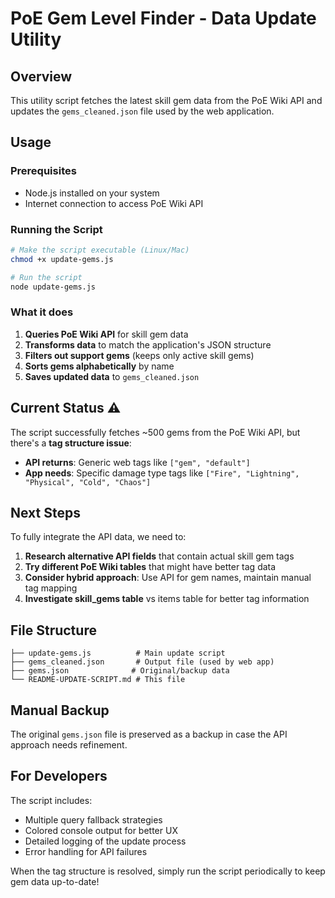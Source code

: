 # PoE Gem Level Finder - Data Update Utility

## Overview
This utility script fetches the latest skill gem data from the PoE Wiki API and updates the `gems_cleaned.json` file used by the web application.

## Usage

### Prerequisites
- Node.js installed on your system
- Internet connection to access PoE Wiki API

### Running the Script
```bash
# Make the script executable (Linux/Mac)
chmod +x update-gems.js

# Run the script
node update-gems.js
```

### What it does
1. **Queries PoE Wiki API** for skill gem data
2. **Transforms data** to match the application's JSON structure
3. **Filters out support gems** (keeps only active skill gems)
4. **Sorts gems alphabetically** by name
5. **Saves updated data** to `gems_cleaned.json`

## Current Status ⚠️

The script successfully fetches ~500 gems from the PoE Wiki API, but there's a **tag structure issue**:

- **API returns**: Generic web tags like `["gem", "default"]`
- **App needs**: Specific damage type tags like `["Fire", "Lightning", "Physical", "Cold", "Chaos"]`

## Next Steps

To fully integrate the API data, we need to:

1. **Research alternative API fields** that contain actual skill gem tags
2. **Try different PoE Wiki tables** that might have better tag data
3. **Consider hybrid approach**: Use API for gem names, maintain manual tag mapping
4. **Investigate skill_gems table** vs items table for better tag information

## File Structure

```
├── update-gems.js          # Main update script
├── gems_cleaned.json       # Output file (used by web app)
├── gems.json              # Original/backup data
└── README-UPDATE-SCRIPT.md # This file
```

## Manual Backup

The original `gems.json` file is preserved as a backup in case the API approach needs refinement.

## For Developers

The script includes:
- Multiple query fallback strategies
- Colored console output for better UX
- Detailed logging of the update process
- Error handling for API failures

When the tag structure is resolved, simply run the script periodically to keep gem data up-to-date!